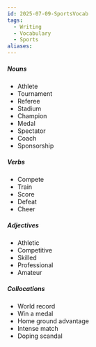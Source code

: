 ```yaml
---
id: 2025-07-09-SportsVocab
tags:
  - Writing
  - Vocabulary
  - Sports
aliases:
---
```

##### Nouns
- Athlete
- Tournament
- Referee
- Stadium
- Champion
- Medal
- Spectator
- Coach
- Sponsorship

##### Verbs
- Compete
- Train
- Score
- Defeat
- Cheer

##### Adjectives
- Athletic
- Competitive
- Skilled
- Professional
- Amateur

##### Collocations 
- World record
- Win a medal
- Home ground advantage
- Intense match
- Doping scandal
